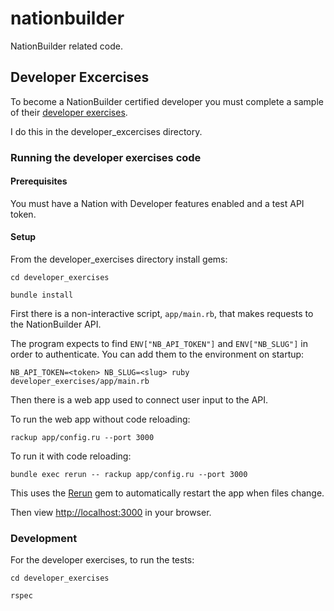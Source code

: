 # nationbuilder

NationBuilder related code.

## Developer Excercises

To become a NationBuilder certified developer you must complete a sample of their [developer exercises](http://nationbuilder.com/developer_exercises).

I do this in the developer_excercises directory.

### Running the developer exercises code

#### Prerequisites

You must have a Nation with Developer features enabled and a test API token.

#### Setup

From the developer_exercises directory install gems:

```
cd developer_exercises

bundle install
```

First there is a non-interactive script, `app/main.rb`, that makes requests to the NationBuilder API.

The program expects to find `ENV["NB_API_TOKEN"]` and `ENV["NB_SLUG"]` in order to authenticate. You can add them to the environment on startup:

```
NB_API_TOKEN=<token> NB_SLUG=<slug> ruby developer_exercises/app/main.rb
```

Then there is a web app used to connect user input to the API.

To run the web app without code reloading:

```
rackup app/config.ru --port 3000
```

To run it with code reloading:

```
bundle exec rerun -- rackup app/config.ru --port 3000
```

This uses the [Rerun](https://github.com/alexch/rerun) gem to automatically restart the app when files change.

Then view [http://localhost:3000](http://localhost:3000) in your browser.

### Development

For the developer exercises, to run the tests:

```
cd developer_exercises

rspec
```
